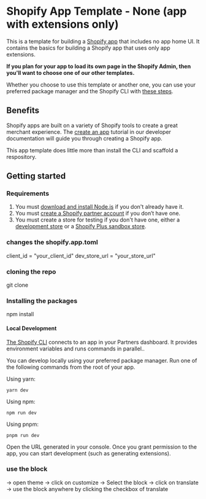 # Shopify App Template - None (app with extensions only)

This is a template for building a [Shopify app](https://shopify.dev/docs/apps/getting-started) that includes no app home UI. It contains the basics for building a Shopify app that uses only app extensions.

**If you plan for your app to load its own page in the Shopify Admin, then you'll want to choose one of our other templates.**

Whether you choose to use this template or another one, you can use your preferred package manager and the Shopify CLI with [these steps](#installing-the-template).

## Benefits

Shopify apps are built on a variety of Shopify tools to create a great merchant experience. The [create an app](https://shopify.dev/docs/apps/getting-started/create) tutorial in our developer documentation will guide you through creating a Shopify app.

This app template does little more than install the CLI and scaffold a respository.

## Getting started

### Requirements

1. You must [download and install Node.js](https://nodejs.org/en/download/) if you don't already have it.
1. You must [create a Shopify partner account](https://partners.shopify.com/signup) if you don’t have one.
1. You must create a store for testing if you don't have one, either a [development store](https://help.shopify.com/en/partners/dashboard/development-stores#create-a-development-store) or a [Shopify Plus sandbox store](https://help.shopify.com/en/partners/dashboard/managing-stores/plus-sandbox-store).

### changes the shopify.app.toml

client_id = "your_client_id"
dev_store_url = "your_store_url"

### cloning the repo

git clone <url>

### Installing the packages

npm install


#### Local Development

[The Shopify CLI](https://shopify.dev/docs/apps/tools/cli) connects to an app in your Partners dashboard. It provides environment variables and runs commands in parallel..

You can develop locally using your preferred package manager. Run one of the following commands from the root of your app.

Using yarn:

```shell
yarn dev
```

Using npm:

```shell
npm run dev
```

Using pnpm:

```shell
pnpm run dev
```

Open the URL generated in your console. Once you grant permission to the app, you can start development (such as generating extensions).

### use the block

-> open theme
-> click on customize 
-> Select the block
-> click on translate
-> use the block anywhere by clicking the checkbox of translate 


